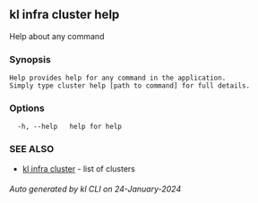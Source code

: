 ## kl infra cluster help

Help about any command

### Synopsis

```
Help provides help for any command in the application.
Simply type cluster help [path to command] for full details.
```

### Options

```
  -h, --help   help for help
```

### SEE ALSO

* [kl infra cluster](kl_infra_cluster.md)  - list of clusters

###### Auto generated by kl CLI on 24-January-2024

